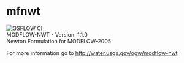 # mfnwt
[![GSFLOW CI](https://github.com/rniswon/mfnwt/actions/workflows/ci.yml/badge.svg)](https://github.com/rniswon/mfnwt/actions/workflows/ci.yml)   
MODFLOW-NWT - Version: 1.1.0  
Newton Formulation for MODFLOW-2005

For more information go to http://water.usgs.gov/ogw/modflow-nwt

